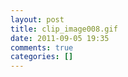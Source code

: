 ```yaml
---
layout: post
title: clip_image008.gif
date: 2011-09-05 19:35
comments: true
categories: []
---
```


